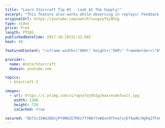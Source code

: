 ```yaml
---
title: "Learn Starcraft Tip #1 - Look At The Supply!"
excerpt: "This feature also works while observing in replays! Feedback and tip suggestions are appreciated :)"
originalUrl: https://youtube.com/watch?v=ugvyTajOhIg
type: video
price: Free
length: PT58S
publishedDateTime: 2017-10-19T22:31:50Z
heat: 50

featuredContent: "<iframe width=\"800\" height=\"500\" frameborder=\"0\" src=\"https://www.youtube.com/embed/ugvyTajOhIg\" allow=\"accelerometer; autoplay; encrypted-media; gyroscope; picture-in-picture\" allowfullscreen></iframe>"

provider:
  name: WinterStarcraft
  domain: youtube.com

topics:
  - StarCraft 2

images:
  - url: https://i.ytimg.com/vi/ugvyTajOhIg/maxresdefault.jpg
    width: 1280
    height: 720
    isCached: true

secured: "DbTSc3IWw30EUjPY9N6ZGTMXz7f7W6rYsWQsn4TYna7ujEf4q4K/HgPqZfFo0cr5Bq7zuTE+8dkWDkrtBwQBGs9bj1W+qjwUl2fpSeMYbiRsZ3xmWLIJz8Ank9/yoEaK+Dnthwc+1oKnIgk1duA3VOxuxG8Dsjgc2mF5zXfROx/fE9OLbwr2B6+V4Kjl/Vw6j5tYNrQAzDAxJMCOOyqhRqNud8YXnwWDQ0vuwmFWLyx+HyOK8w0rri2CEAQ0mf/Drx8VQm7Z4NrYHRz5I1VmsHi1iKn5DdgPgz4tsXtq+ifmt/7y/ElE2o780n9xc+Q/XT9YHD0AA7sN/dfPLc5o0JYUfbxtmd1LqFFILlstoy6yVWtHd5K6TlRyPxSOI8aQI9SOSda0BVM1YV4rgZfBs/Zc/Zflo8BG4O6f7l3l62w=;42FeFelPtwGLft4LwURjyw=="
---
```


